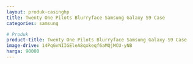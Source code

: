 ```yaml
---
layout: produk-casinghp
title: Twenty One Pilots Blurryface Samsung Galaxy S9 Case
categories: samsung

# Produk
product-title: Twenty One Pilots Blurryface Samsung Galaxy S9 Case
image-drive: 14PqGvNIIGEleA8qxkeqf6aMQjMCU-yNB
harga: 90000
---
```

